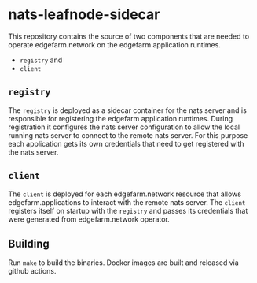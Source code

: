 # nats-leafnode-sidecar

This repository contains the source of two components that are needed to operate edgefarm.network on the edgefarm application runtimes.

- `registry` and
- `client`

## `registry`

The `registry` is deployed as a sidecar container for the nats server and is responsible for registering the edgefarm application runtimes. During registration it configures the nats server configuration to allow the local running nats server to connect to the remote nats server. For this purpose each application gets its own credentials that need to get registered with the nats server.

## `client`

The `client` is deployed for each edgefarm.network resource that allows edgefarm.applications to interact with the remote nats server. The `client` registers itself on startup with the `registry` and passes its credentials that were generated from edgefarm.network operator.

## Building

Run `make` to build the binaries. Docker images are built and released via github actions.
